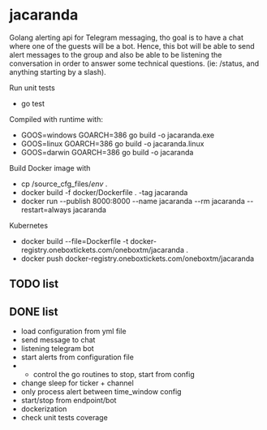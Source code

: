 # jacaranda 
Golang alerting api for Telegram messaging, tho goal is to have a chat where one of the guests will be a bot.
Hence, this bot will be able to send alert messages to the group and also be able to be listening the conversation 
in order to answer some technical questions. (ie: /status, and anything starting by a slash).


Run unit tests
+ go test

Compiled with runtime with: 
+ GOOS=windows GOARCH=386 go build -o jacaranda.exe
+ GOOS=linux GOARCH=386 go build -o jacaranda.linux
+ GOOS=darwin GOARCH=386 go build -o jacaranda

Build Docker image with
+ cp /source_cfg_files/*env* .
+ docker build -f docker/Dockerfile . -tag jacaranda 
+ docker run --publish 8000:8000 --name jacaranda --rm jacaranda --restart=always jacaranda 

Kubernetes
+ docker build --file=Dockerfile -t docker-registry.oneboxtickets.com/oneboxtm/jacaranda .
+ docker push docker-registry.oneboxtickets.com/oneboxtm/jacaranda



## TODO list


## DONE list
+ load configuration from yml file
+ send message to chat
+ listening telegram bot
+ start alerts from configuration file
+ + control the go routines to stop, start from config
+ change sleep for ticker + channel
+ only process alert between time_window config
+ start/stop from endpoint/bot
+ dockerization
+ check unit tests coverage